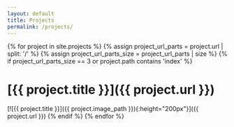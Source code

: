 ```yaml
---
layout: default
title: Projects
permalink: /projects/
---
```


{% for project in site.projects %}
    {% assign project_url_parts = project.url | split: '/' %}
    {% assign project_url_parts_size = project_url_parts | size %}
    {% if project_url_parts_size == 3 or project.path contains 'index' %}
# [{{ project.title }}]({{ project.url }})
[![{{ project.title }}]({{ project.image_path }}){:height="200px"}]({{ project.url }})
    {% endif %}
{% endfor %}
